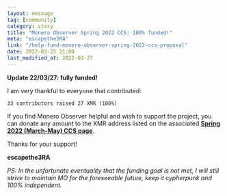 ```yaml
---
layout: message
tag: [community]
category: story
title: "Monero Observer Spring 2022 CCS: 100% funded!"
meta: "escapethe3RA"
link: "/help-fund-monero-observer-spring-2022-ccs-proposal"
date: 2022-03-25 21:00
last_modified_at: 2022-03-27
---
```


**Update 22/03/27: fully funded!**

I am very thankful to everyone that contributed:

```
33 contributors raised 27 XMR (100%)
```

If you find Monero Observer helpful and wish to support the project, you can donate any amount to the XMR address listed on the associated **[Spring 2022 (March-May) CCS page](https://ccs.getmonero.org/proposals/escapethe3ra-monero-observer-maintenance-spring-2022.html)**.

Thanks for your support! 

**escapethe3RA**

*PS: In the unfortunate eventuality that the funding goal is not met, I will still strive to maintain MO for the foreseeable future, keep it cypherpunk and 100% independent.*


